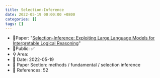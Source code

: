```yaml
---
title: Selection-Inference
date: 2022-05-19 00:00:00 +0800
categories: []
tags: []
---
```


- 📙Paper: "[Selection-Inference: Exploiting Large Language Models for Interpretable Logical Reasoning](https://www.semanticscholar.org/paper/Selection-Inference%3A-Exploiting-Large-Language-for-Creswell-Shanahan/d48b29889241551e1ee6622fa78c3fa4159255dd)"
- 🔑Public: ✅
- ⚲ Area: 
- 📅 Date: 2022-05-19
- 🔎 Paper Section: methods / fundamental / selection inference
- 📝 References: 52
